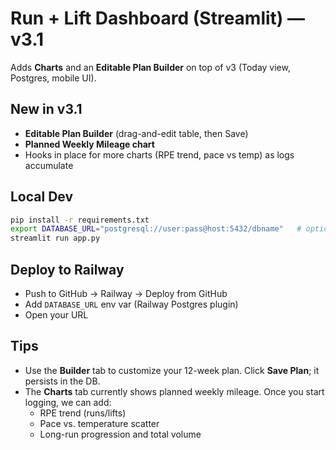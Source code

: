 
# Run + Lift Dashboard (Streamlit) — v3.1
Adds **Charts** and an **Editable Plan Builder** on top of v3 (Today view, Postgres, mobile UI).

## New in v3.1
- **Editable Plan Builder** (drag-and-edit table, then Save)
- **Planned Weekly Mileage chart**
- Hooks in place for more charts (RPE trend, pace vs temp) as logs accumulate

## Local Dev
```bash
pip install -r requirements.txt
export DATABASE_URL="postgresql://user:pass@host:5432/dbname"   # optional
streamlit run app.py
```

## Deploy to Railway
- Push to GitHub → Railway → Deploy from GitHub
- Add `DATABASE_URL` env var (Railway Postgres plugin)
- Open your URL

## Tips
- Use the **Builder** tab to customize your 12-week plan. Click **Save Plan**; it persists in the DB.
- The **Charts** tab currently shows planned weekly mileage. Once you start logging, we can add:
  - RPE trend (runs/lifts)
  - Pace vs. temperature scatter
  - Long-run progression and total volume
